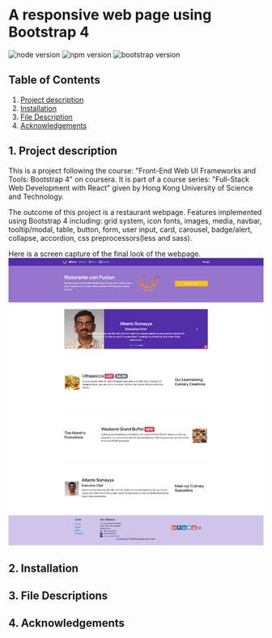 # A responsive web page using Bootstrap 4

![node version](https://img.shields.io/badge/node-v10.15.1-green.svg)
![npm version](https://img.shields.io/badge/npm-v6.4.1-red.svg)
![bootstrap version](https://img.shields.io/badge/bootstrap-v4.3.1-indigo.svg)

## Table of Contents
 1. [Project description](#projectdesc)
 2. [Installation](#installation)
 3. [File Description](#files)
 4. [Acknowledgements](#licensing)


## 1. Project description <a name="projectdesc"></a>
This is a project following the course: "Front-End Web UI Frameworks and Tools: Bootstrap 4" on coursera. It is part of a course series: "Full-Stack Web Development with React" given by Hong Kong University of Science and Technology. 

The outcome of this project is a restaurant webpage. Features implemented using Bootstrap 4 including:  grid system, icon fonts, images, media, navbar, tooltip/modal, table, button, form, user input, card, carousel, badge/alert, collapse, accordion, css preprocessors(less and sass).

Here is a screen capture of the final look of the webpage.
![Ristorante con Fusion](https://github.com/gj0706/bootstrap-4/blob/master/img/screencap.png)

## 2. Installation<a name="installation"></a>
## 3. File Descriptions <a name="files"></a>
## 4. Acknowledgements<a name="licensing"></a>


   
   








   
